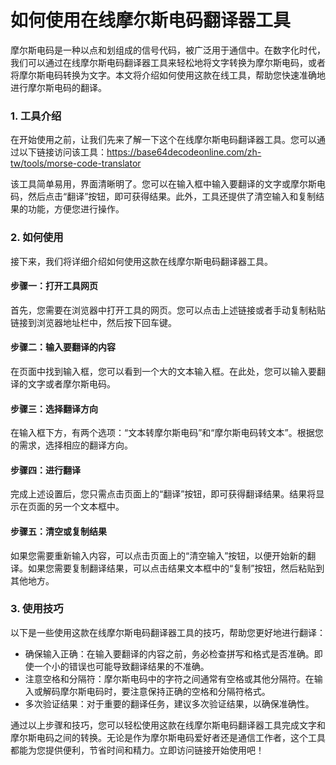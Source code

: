 如何使用在线摩尔斯电码翻译器工具
================

摩尔斯电码是一种以点和划组成的信号代码，被广泛用于通信中。在数字化时代，我们可以通过在线摩尔斯电码翻译器工具来轻松地将文字转换为摩尔斯电码，或者将摩尔斯电码转换为文字。本文将介绍如何使用这款在线工具，帮助您快速准确地进行摩尔斯电码的翻译。

### 1. 工具介绍

在开始使用之前，让我们先来了解一下这个在线摩尔斯电码翻译器工具。您可以通过以下链接访问该工具：<https://base64decodeonline.com/zh-tw/tools/morse-code-translator>

该工具简单易用，界面清晰明了。您可以在输入框中输入要翻译的文字或摩尔斯电码，然后点击“翻译”按钮，即可获得结果。此外，工具还提供了清空输入和复制结果的功能，方便您进行操作。

### 2. 如何使用

接下来，我们将详细介绍如何使用这款在线摩尔斯电码翻译器工具。

#### 步骤一：打开工具网页

首先，您需要在浏览器中打开工具的网页。您可以点击上述链接或者手动复制粘贴链接到浏览器地址栏中，然后按下回车键。

#### 步骤二：输入要翻译的内容

在页面中找到输入框，您可以看到一个大的文本输入框。在此处，您可以输入要翻译的文字或者摩尔斯电码。

#### 步骤三：选择翻译方向

在输入框下方，有两个选项：“文本转摩尔斯电码”和“摩尔斯电码转文本”。根据您的需求，选择相应的翻译方向。

#### 步骤四：进行翻译

完成上述设置后，您只需点击页面上的“翻译”按钮，即可获得翻译结果。结果将显示在页面的另一个文本框中。

#### 步骤五：清空或复制结果

如果您需要重新输入内容，可以点击页面上的“清空输入”按钮，以便开始新的翻译。如果您需要复制翻译结果，可以点击结果文本框中的“复制”按钮，然后粘贴到其他地方。

### 3. 使用技巧

以下是一些使用这款在线摩尔斯电码翻译器工具的技巧，帮助您更好地进行翻译：

- 确保输入正确：在输入要翻译的内容之前，务必检查拼写和格式是否准确。即使一个小的错误也可能导致翻译结果的不准确。
- 注意空格和分隔符：摩尔斯电码中的字符之间通常有空格或其他分隔符。在输入或解码摩尔斯电码时，要注意保持正确的空格和分隔符格式。
- 多次验证结果：对于重要的翻译任务，建议多次验证结果，以确保准确性。

通过以上步骤和技巧，您可以轻松使用这款在线摩尔斯电码翻译器工具完成文字和摩尔斯电码之间的转换。无论是作为摩尔斯电码爱好者还是通信工作者，这个工具都能为您提供便利，节省时间和精力。立即访问链接开始使用吧！